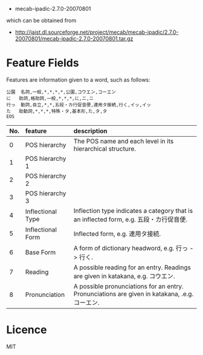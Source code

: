 * mecab-ipadic-2.7.0-20070801

which can be obtained from

* http://jaist.dl.sourceforge.net/project/mecab/mecab-ipadic/2.7.0-20070801/mecab-ipadic-2.7.0-20070801.tar.gz
  
 # Feature Fields
 
Features are information given to a word, such as follows:

```
公園	名詞,一般,*,*,*,*,公園,コウエン,コーエン
に	助詞,格助詞,一般,*,*,*,に,ニ,ニ
行っ	動詞,自立,*,*,五段・カ行促音便,連用タ接続,行く,イッ,イッ
た	助動詞,*,*,*,特殊・タ,基本形,た,タ,タ
EOS
```
 
 |No.|feature|description|
 |:---|:---|:---|
 | 0| POS hierarchy | The POS name and each level in its hierarchical structure. |
 | 1| POS hierarchy 1 | |
 | 2| POS hierarchy 2 | |
 | 3| POS hierarchy 3 | |
 | 4| Inflectional Type| Inflection type indicates a category that is an inflected form, e.g. 五段・カ行促音便.|
 | 5| Inflectional Form| Inflected form, e.g. 連用タ接続. |
 | 6| Base Form| A form of dictionary headword, e.g. 行っ -> 行く. |
 | 7| Reading|A possible reading for an entry. Readings are given in katakana, e.g. コウエン.|
 | 8| Pronunciation| A possible pronunciations for an entry. Pronunciations are given in katakana, .e.g. コーエン. |
 
  # Licence
  
  MIT
